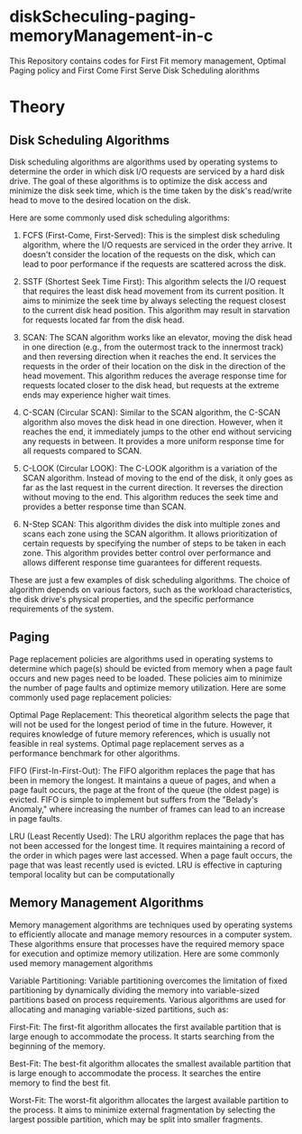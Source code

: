 # diskScheculing-paging-memoryManagement-in-c
This Repository contains codes for First Fit memory management, Optimal Paging policy and First Come First Serve Disk Scheduling alorithms


#  Theory

## Disk Scheduling Algorithms

Disk scheduling algorithms are algorithms used by operating systems to determine the order in which disk I/O requests are serviced by a hard disk drive. The goal of these algorithms is to optimize the disk access and minimize the disk seek time, which is the time taken by the disk's read/write head to move to the desired location on the disk.

Here are some commonly used disk scheduling algorithms:

1. FCFS (First-Come, First-Served): This is the simplest disk scheduling algorithm, where the I/O requests are serviced in the order they arrive. It doesn't consider the location of the requests on the disk, which can lead to poor performance if the requests are scattered across the disk.

2. SSTF (Shortest Seek Time First): This algorithm selects the I/O request that requires the least disk head movement from its current position. It aims to minimize the seek time by always selecting the request closest to the current disk head position. This algorithm may result in starvation for requests located far from the disk head.

3. SCAN: The SCAN algorithm works like an elevator, moving the disk head in one direction (e.g., from the outermost track to the innermost track) and then reversing direction when it reaches the end. It services the requests in the order of their location on the disk in the direction of the head movement. This algorithm reduces the average response time for requests located closer to the disk head, but requests at the extreme ends may experience higher wait times.

4. C-SCAN (Circular SCAN): Similar to the SCAN algorithm, the C-SCAN algorithm also moves the disk head in one direction. However, when it reaches the end, it immediately jumps to the other end without servicing any requests in between. It provides a more uniform response time for all requests compared to SCAN.

5. C-LOOK (Circular LOOK): The C-LOOK algorithm is a variation of the SCAN algorithm. Instead of moving to the end of the disk, it only goes as far as the last request in the current direction. It reverses the direction without moving to the end. This algorithm reduces the seek time and provides a better response time than SCAN.

6. N-Step SCAN: This algorithm divides the disk into multiple zones and scans each zone using the SCAN algorithm. It allows prioritization of certain requests by specifying the number of steps to be taken in each zone. This algorithm provides better control over performance and allows different response time guarantees for different requests.

These are just a few examples of disk scheduling algorithms. The choice of algorithm depends on various factors, such as the workload characteristics, the disk drive's physical properties, and the specific performance requirements of the system.

## Paging

Page replacement policies are algorithms used in operating systems to determine which page(s) should be evicted from memory when a page fault occurs and new pages need to be loaded. These policies aim to minimize the number of page faults and optimize memory utilization. Here are some commonly used page replacement policies:

Optimal Page Replacement: This theoretical algorithm selects the page that will not be used for the longest period of time in the future. However, it requires knowledge of future memory references, which is usually not feasible in real systems. Optimal page replacement serves as a performance benchmark for other algorithms.

FIFO (First-In-First-Out): The FIFO algorithm replaces the page that has been in memory the longest. It maintains a queue of pages, and when a page fault occurs, the page at the front of the queue (the oldest page) is evicted. FIFO is simple to implement but suffers from the "Belady's Anomaly," where increasing the number of frames can lead to an increase in page faults.

LRU (Least Recently Used): The LRU algorithm replaces the page that has not been accessed for the longest time. It requires maintaining a record of the order in which pages were last accessed. When a page fault occurs, the page that was least recently used is evicted. LRU is effective in capturing temporal locality but can be computationally 

## Memory Management Algorithms

Memory management algorithms are techniques used by operating systems to efficiently allocate and manage memory resources in a computer system. These algorithms ensure that processes have the required memory space for execution and optimize memory utilization. Here are some commonly used memory management algorithms

Variable Partitioning: Variable partitioning overcomes the limitation of fixed partitioning by dynamically dividing the memory into variable-sized partitions based on process requirements. Various algorithms are used for allocating and managing variable-sized partitions, such as:

First-Fit: The first-fit algorithm allocates the first available partition that is large enough to accommodate the process. It starts searching from the beginning of the memory.

Best-Fit: The best-fit algorithm allocates the smallest available partition that is large enough to accommodate the process. It searches the entire memory to find the best fit.

Worst-Fit: The worst-fit algorithm allocates the largest available partition to the process. It aims to minimize external fragmentation by selecting the largest possible partition, which may be split into smaller fragments.
